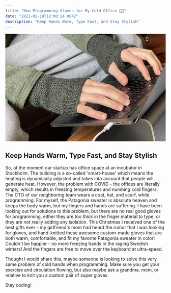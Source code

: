 ```yaml
---
title: "New Programming Gloves for My Cold Office 🧤🧤"
date: "2021-01-10T12:00:24.004Z"
description: "Keep Hands Warm, Type Fast, and Stay Stylish"
---
```


![gloves-header](./img/programming-gloves-in-action.jpg)

## <a name="intro">Keep Hands Warm, Type Fast, and Stay Stylish</a>

So, at the moment our startup has office space at an incubator in Stockholm. The building is a so-called 'smart-house' which means the heating is dynamically adjusted and takes into account that people will generate heat. However, the problem with COVID - the offices are literally empty, which results in freezing temperatures and numbing cold fingers. The CTO of our neighboring team wears a coat, hat, and scarf, while programming. For myself, the Patagonia sweater is absolute heaven and keeps the body warm, but my fingers and hands are suffering. I have been looking out for solutions to this problem, but there are no real good gloves for programming, either they are too thick in the finger material to type, or they are not really adding any isolation. This Christmas I received one of the best gifts ever - my girlfriend's mom had heard the rumor that I was looking for gloves, and hand-knitted these awesome custom-made gloves that are both warm, comfortable, and fit my favorite Patagonia sweater in color! Couldn't be happier - no more freezing hands in the raging Swedish winters! And the fingers are free to move over the keyboard at ultra-speed.

Thought I would share this, maybe someone is looking to solve this very same problem of cold hands when programming. Make sure you get your exercise and circulation flowing, but also maybe ask a grandma, mom, or relative to knit you a custom pair of super gloves.

Stay coding!
